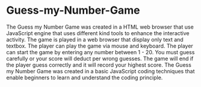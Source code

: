# Guess-my-Number-Game
The Guess my Number Game was created in a HTML web browser that use JavaScript engine that uses different kind tools to enhance the interactive activity. 
The game is played in a web browser that display only text and textbox. 
The player can play the game via mouse and keyboard. The player can start the game by entering any number between 1 - 20. 
You must guess carefully or your score will deduct per wrong guesses. The game will end if the player guess correctly and it will record your highest score. 
The Guess my Number Game was created in a basic JavaScript coding techniques that enable beginners to learn and understand the coding principle.
